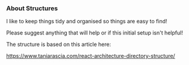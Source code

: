 ### About Structures

I like to keep things tidy and organised so things are easy to find!

Please suggest anything that will help or if this initial setup isn't helpful!

The structure is based on this article here:

https://www.taniarascia.com/react-architecture-directory-structure/
